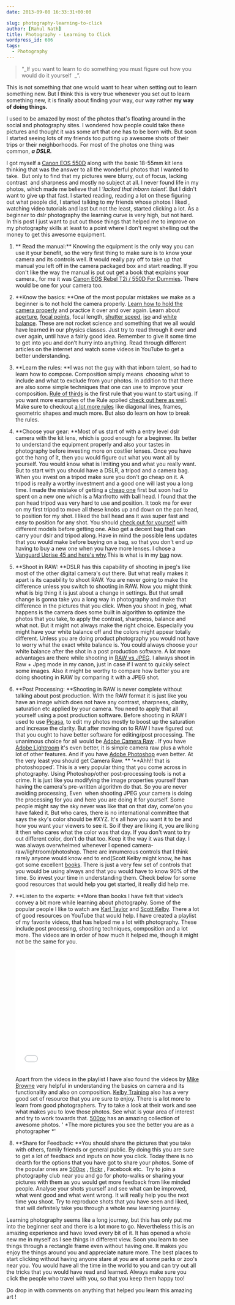 ```yaml
---
date: 2013-09-08 16:33:31+00:00

slug: photography-learning-to-click
author: [Rahul Nath]
title: Photography - Learning to Click
wordpress_id: 606
tags:
  - Photography
---
```


> “_If you want to learn to do something you must figure out how you would do it yourself  _”.

This is not something that one would want to hear when setting out to learn something new. But I think this is very true whenever you set out to learn something new, it is finally about finding your way, our way rather **my way** **of doing things.**

I used to be amazed by most of the photos that's floating around in the social and photography sites. I wondered how people could take these pictures and thought it was some art that one has to be born with. But soon I started seeing lots of my friends too putting up awesome shots of their trips or their neighborhoods. For most of the photos one thing was common, **_a DSLR._**

I got myself a [Canon EOS 550D](http://www.amazon.in/gp/product/B007O6HQZ0/ref=as_li_qf_sp_asin_tl?ie=UTF8&camp=3626&creative=24790&creativeASIN=B007O6HQZ0&linkCode=as2&tag=rahulpnath-21) along with the basic 18-55mm kit lens thinking that was the answer to all the wonderful photos that I wanted to take.  But only to find that my pictures were blurry, out of focus, lacking contrast  and sharpness and mostly no subject at all. I never found life in my photos, which made me believe that I ‘_lacked that inborn talent_’.
But I didn't want to give up that fast. I started reading, reading a lot on these figuring out what people did, I started talking to my friends whose photos I liked , watching video tutorials and last but not the least, started clicking a lot. As a beginner to dslr photography the learning curve is very high, but not hard. In this post I just want to put out those things that helped me to improve on my photography skills at least to a point where I don't regret shelling out the money to get this awesome equipment.

1. ** Read the manual:** Knowing the equipment is the only way you can use it your benefit, so the very first thing to make sure is to know your camera and its controls well. It would really pay off to take up that manual you left off in the camera packaged box and start reading. If you don't like the way the manual is put out get a book that explains your camera., for me it was [Canon EOS Rebel T2i / 550D For Dummies](http://www.amazon.in/gp/product/B003NX731K/ref=as_li_qf_sp_asin_tl?ie=UTF8&camp=3626&creative=24790&creativeASIN=B003NX731K&linkCode=as2&tag=rahulpnath-21). There would be one for your camera too.

2. **Know the basics: **One of the most popular mistakes we make as a beginner is to not hold the camera properly. [Learn how to hold the camera properly](http://digital-photography-school.com/how-to-hold-a-digital-camera) and practice it over and over again. Learn about [aperture](http://digital-photography-school.com/aperture), [focal points](http://digital-photography-school.com/using-focal-points-in-photography), focal length, [shutter speed](http://digital-photography-school.com/shutter-speed), [iso](http://digital-photography-school.com/iso-settings) and [white balance](http://digital-photography-school.com/introduction-to-white-balance). These are not rocket science and something that we all would have learned in our physics classes. Just try to read through it over and over again, until have a fairly good idea. Remember to give it some time to get into you and don’t hurry into anything. Read through different articles on the internet and watch some videos in YouTube to get a better understanding.

3. **Learn the rules: **I was not the guy with that inborn talent, so had to learn how to compose. Composition simply means  choosing what to include and what to exclude from your photos. In addition to that there are also some simple techniques that one can use to improve your composition. [Rule of thirds](http://digital-photography-school.com/rule-of-thirds) is the first rule that you want to start using. If you want more examples of the Rule applied [check out here as well](https://witandfolly.co/rule-of-thirds/). Make sure to checkout [a lot more rules](http://digital-photography-school.com/digital-photography-composition-tips) like diagonal lines, frames, geometric shapes and much more. But also do learn on how to break the rules.

4. **Choose your gear: **Most of us start of with a entry level dslr camera with the kit lens, which is good enough for a beginner. Its better to understand the equipment properly and also your tastes in photography before investing more on costlier lenses. Once you have got the hang of it, then you would figure out what you want all by yourself. You would know what is limiting you and what you really want. But to start with you should have a DSLR, a tripod and a camera bag. When you invest on a tripod make sure you don't go cheap on it. A tripod is really a worthy investment and a good one will last you a long time. I made the mistake of getting a [cheap one](http://www.linkdelight.com/PK034-YUNTENG-VCT-668-Pro-Tripod-with-Damping-Head-f-SLR-Canon-Nikon.html) first but soon had to spent on a new one which is a Manfrotto with ball head. I found that the pan head tripod was very hard to use and position. It took me for ever on my first tripod to move all these knobs up and down on the pan head, to position for my shot. I liked the ball head ans it was super fast and easy to position for any shot. You should [check out for yourself](http://www.youtube.com/watch?v=CW_mb2yNm9Y) with different models before getting one. Also get a decent bag that can carry your dslr and tripod along. Have in mind the possible lens updates that you would make before buying on a bag, so that you don't end up having to buy a new one when you have more lenses. I chose a [Vanguard Uprise 45 and here's why](/blog/what-made-me-choose-vanguard-up-rise-45/).This is what is in my [bag](http://www.digitalrev.com/rahulpnath/bag) now.

5. **Shoot in RAW: **DSLR has this capability of shooting in jpeg's like most of the other digital camera's out there. But what really makes it apart is its capability to shoot RAW. You are never going to make the difference unless you switch to shooting in RAW. Now you might think what is big thing it is just about a change in settings. But that small change is gonna take you a long way in photography and make that difference in the pictures that you click. When you shoot in jpeg, what happens is the camera does some built in algorithm to optimize the photos that you take, to apply the contrast, sharpness, balance and what not. But it might not always make the right choice. Especially you might have your white balance off and the colors might appear totally different. Unless you are doing product photography you would not have to worry what the exact white balance is. You could always choose your white balance after the shot in a post production software. A lot more advantages are there while shooting in [RAW vs JPEG](http://digital-photography-school.com/raw-vs-jpeg). I always shoot in Raw + Jpeg mode in my canon, just in case if I want to quickly select some images. Also it might be worthy to compare how better you are doing shooting in RAW by comparing it with a JPEG shot.

6. **Post Processing: **Shooting in RAW is never complete without talking about post production. With the RAW format it is just like you have an image which does not have any contrast, sharpness, clarity, saturation etc applied by your camera. You need to apply that all yourself using a post production software. Before shooting in RAW I used to use [Picasa](http://picasa.google.com/), to edit my photos mostly to boost up the saturation and increase the clarity. But after moving on to RAW I have figured out that you ought to have better software for editing/post processing. The unanimous choice for all would be [Adobe Camera Raw](http://www.adobe.com/support/downloads/product.jsp?product=106&platform=Windows) . If you have [Adobe Lightroom](http://www.adobe.com/in/products/photoshop-lightroom.html) it's even better, it is simple camera raw plus a whole lot of other features. And if you have [Adobe Photoshop](http://www.adobe.com/in/products/photoshop.html) even better. At the very least you should get Camera Raw.
   ** ‘**Ahh!! that is photoshopped’. This is a very popular thing that you come across in photography. Using Photoshop/other post-processing tools is not a crime. It is just like you modifying the image properties yourself than having the camera's pre-written algorithm do that. So you are never avoiding processing, Even  when shooting JPEG your camera is doing the processing for you and here you are doing it for yourself. Some people might say the sky never was like that on that day, come'on you have faked it. But who cares, there is no international committee that says the sky's color should be #XYZ. It's all how you want it to be and how you want your viewers to see it. So if they are liking it, you are liking it then who cares what the color was that day. If you don't want to try out different color, don't do that too. Keep it the way it was that day.
   I was always overwhelmed whenever I opened camera-raw/lightroom/photoshop. There are innumerous controls that I think rarely anyone would know end to end(Scott Kelby might know, he has got some excellent [books](http://www.amazon.in/gp/product/B00DZP3KJ0/ref=as_li_qf_sp_asin_tl?ie=UTF8&camp=3626&creative=24790&creativeASIN=B00DZP3KJ0&linkCode=as2&tag=rahulpnath-21). There is just a very few set of controls that you would be using always and that you would have to know 90% of the time. So invest your time in understanding them. Check below for some good resources that would help you get started, it really did help me.

7. **Listen to the experts: **More than books I have felt that video’s convey a bit more while learning about photography. Some of the popular people I like to watch are [Karl Taylor](http://www.karltaylorphotography.com/) and [Scott Kelby](http://scottkelby.com/). There a lot of good resources on YouTube that would help. I have created a playlist of my favorite videos, that has helped me a lot with photography. These include post processing, shooting techniques, composition and a lot more. The videos are in order of how much it helped me, though it might not be the same for you.

   <p><iframe src="//www.youtube.com/embed/videoseries?list=PL59L9XrzUa-kVwizZ_pRmMOD4y0mrKAtd" height="315" width="560" allowfullscreen="" frameborder="0"></iframe></p>

   Apart from the videos in the playlist I have also found the videos by [Mike Browne](http://www.youtube.com/user/photoexposed) very helpful in understanding the basics on camera and its functionality and also on composition. [Kelby Training](http://kelbytraining.com/) also has a very good set of resource that you are sure to enjoy.
   There is a lot more to learn from good photographers. Try to take a look at their work and see what makes you to love those photos. See what is your area of interest and try to work towards that. [500px](http://www.flickr.com/) has an amazing collection of awesome photos. ' *The more pictures you see the better you are as a photographer *'

8. **Share for Feedback: **You should share the pictures that you take with others, family friends or general public. By doing this you are sure to get a lot of feedback and inputs on how you click. Today there is no dearth for the options that you have got to share your photos. Some of the popular ones are [500px](http://500px.com/) , [flickr](http://www.flickr.com/) , Facebook etc.  Try to join a photography club near you and go for photo-walks or sharing your pictures with them as you would get more feedback from like minded people. Analyse your shots yourself and see what can be improved, what went good and what went wrong. It will really help you the next time you shoot. Try to reproduce shots that you have seen and liked, that will definitely take you through a whole new learning journey.

Learning photography seems like a long journey, but this has only put me into the beginner seat and there is a lot more to go. Nevertheless this is an amazing experience and have loved every bit of it. It has opened a whole new me in myself as I see things in different view. Soon you learn to see things through a rectangle frame even without having one. It makes you enjoy the things around you and appreciate nature more. The best places to start clicking without having anyone stare at you are at some parks or zoo's near you. You would have all the time in the world to you and can try out all the tricks that you would have read and learned. Always make sure you click the people who travel with you, so that you keep them happy too!

Do drop in with comments on anything that helped you learn this amazing art !
